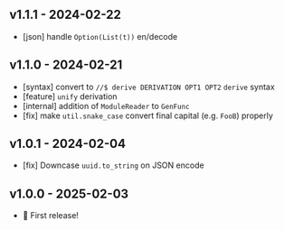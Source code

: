 ## v1.1.1 - 2024-02-22

- [json] handle `Option(List(t))` en/decode

## v1.1.0 - 2024-02-21

- [syntax] convert to `//$ derive DERIVATION OPT1 OPT2` `derive` syntax
- [feature] `unify` derivation
- [internal] addition of `ModuleReader` to `GenFunc`
- [fix] make `util.snake_case` convert final capital (e.g. `FooB`) properly

## v1.0.1 - 2024-02-04

- [fix] Downcase `uuid.to_string` on JSON encode

## v1.0.0 - 2025-02-03

- 🎉 First release!
